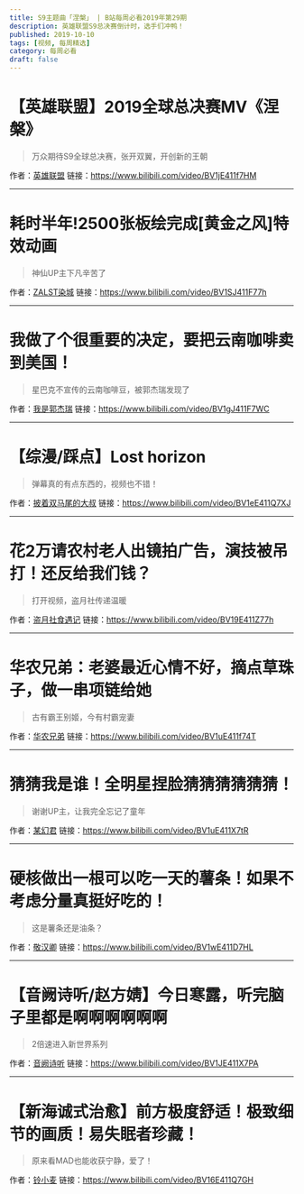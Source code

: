 ```yaml
---
title: S9主题曲「涅槃」 | B站每周必看2019年第29期
description: 英雄联盟S9总决赛倒计时，选手们冲鸭！
published: 2019-10-10
tags: [视频, 每周精选]
category: 每周必看
draft: false
---
```


# 【英雄联盟】2019全球总决赛MV《涅槃》
> 万众期待S9全球总决赛，张开双翼，开创新的王朝

作者：[英雄联盟](https://space.bilibili.com/178778949)
链接：https://www.bilibili.com/video/BV1jE411f7HM

---

# 耗时半年!2500张板绘完成[黄金之风]特效动画
> 神仙UP主下凡辛苦了

作者：[ZALST染城](https://space.bilibili.com/19600449)
链接：https://www.bilibili.com/video/BV1SJ411F77h

---

# 我做了个很重要的决定，要把云南咖啡卖到美国！
> 星巴克不宣传的云南咖啡豆，被郭杰瑞发现了

作者：[我是郭杰瑞](https://space.bilibili.com/176037767)
链接：https://www.bilibili.com/video/BV1gJ411F7WC

---

# 【综漫/踩点】Lost horizon
> 弹幕真的有点东西的，视频也不错！

作者：[披着双马尾的大叔](https://space.bilibili.com/1383516)
链接：https://www.bilibili.com/video/BV1eE411Q7XJ

---

# 花2万请农村老人出镜拍广告，演技被吊打！还反给我们钱？
> 打开视频，盗月社传递温暖

作者：[盗月社食遇记](https://space.bilibili.com/99157282)
链接：https://www.bilibili.com/video/BV19E411Z77h

---

# 华农兄弟：老婆最近心情不好，摘点草珠子，做一串项链给她
> 古有霸王别姬，今有村霸宠妻

作者：[华农兄弟](https://space.bilibili.com/250858633)
链接：https://www.bilibili.com/video/BV1uE411f74T

---

# 猜猜我是谁！全明星捏脸猜猜猜猜猜猜！
> 谢谢UP主，让我完全忘记了童年

作者：[某幻君](https://space.bilibili.com/1577804)
链接：https://www.bilibili.com/video/BV1uE411X7tR

---

# 硬核做出一根可以吃一天的薯条！如果不考虑分量真挺好吃的！
> 这是薯条还是油条？

作者：[敬汉卿](https://space.bilibili.com/9824766)
链接：https://www.bilibili.com/video/BV1wE411D7HL

---

# 【音阙诗听/赵方婧】今日寒露，听完脑子里都是啊啊啊啊啊啊
> 2倍速进入新世界系列

作者：[音阙诗听](https://space.bilibili.com/55775966)
链接：https://www.bilibili.com/video/BV1JE411X7PA

---

# 【新海诚式治愈】前方极度舒适！极致细节的画质！易失眠者珍藏！
> 原来看MAD也能收获宁静，爱了！

作者：[铃小麦](https://space.bilibili.com/161419591)
链接：https://www.bilibili.com/video/BV16E411Q7GH

